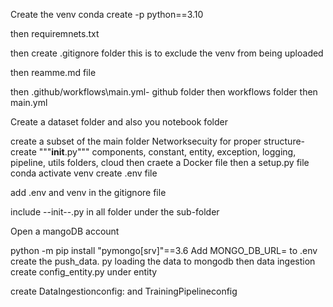Create the venv
conda create -p python==3.10

then requiremnets.txt

then create .gitignore folder this is to exclude the venv from being uploaded

then reamme.md file

then .github/workflows\main.yml- github folder then workflows folder then main.yml

Create a dataset folder and also you notebook folder

create a subset of the main folder Networksecuity for proper structure-create """__init__.py""" components, constant, entity, exception, logging, pipeline, utils folders, cloud
then craete a Docker file
then a setup.py file
conda activate  venv
create .env file 

add .env and venv in the gitignore file

include --init--.py in all folder under the sub-folder

Open a mangoDB account

python -m pip install "pymongo[srv]"==3.6
Add MONGO_DB_URL= to .env
create the push_data. py loading the data to mongodb
then data ingestion
create config_entity.py under entity

create DataIngestionconfig: and TrainingPipelineconfig